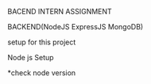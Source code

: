BACEND INTERN ASSIGNMENT

BACKEND(NodeJS ExpressJS MongoDB)
 
 setup for this project

 Node js Setup
 
 *check node version
``` node -v

